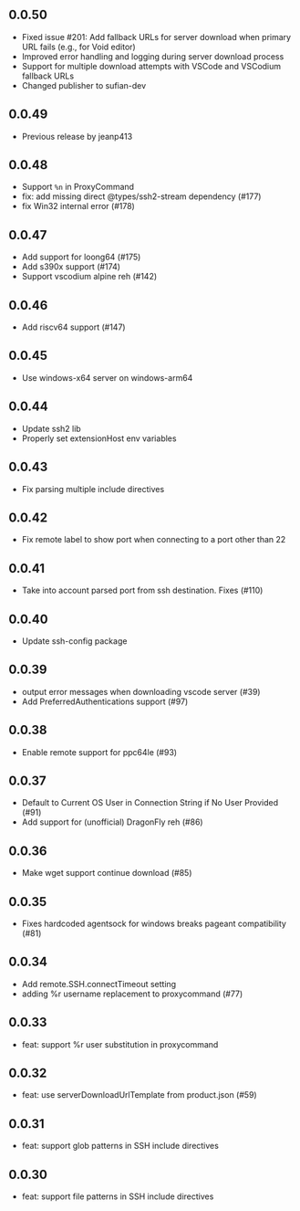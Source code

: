 ## 0.0.50
- Fixed issue #201: Add fallback URLs for server download when primary URL fails (e.g., for Void editor)
- Improved error handling and logging during server download process
- Support for multiple download attempts with VSCode and VSCodium fallback URLs
- Changed publisher to sufian-dev

## 0.0.49
- Previous release by jeanp413

## 0.0.48
- Support `%n` in ProxyCommand
- fix: add missing direct @types/ssh2-stream dependency (#177)
- fix Win32 internal error (#178)

## 0.0.47
- Add support for loong64 (#175)
- Add s390x support (#174)
- Support vscodium alpine reh (#142)

## 0.0.46
- Add riscv64 support (#147)

## 0.0.45
- Use windows-x64 server on windows-arm64

## 0.0.44
- Update ssh2 lib
- Properly set extensionHost env variables

## 0.0.43
- Fix parsing multiple include directives

## 0.0.42
- Fix remote label to show port when connecting to a port other than 22

## 0.0.41
- Take into account parsed port from ssh destination. Fixes (#110)

## 0.0.40
- Update ssh-config package

## 0.0.39

- output error messages when downloading vscode server (#39)
- Add PreferredAuthentications support (#97)

## 0.0.38

- Enable remote support for ppc64le (#93)

## 0.0.37

- Default to Current OS User in Connection String if No User Provided (#91)
- Add support for (unofficial) DragonFly reh (#86)

## 0.0.36

- Make wget support continue download (#85)

## 0.0.35

- Fixes hardcoded agentsock for windows breaks pageant compatibility (#81)

## 0.0.34

- Add remote.SSH.connectTimeout setting
- adding %r username replacement to proxycommand (#77)

## 0.0.33

- feat: support %r user substitution in proxycommand

## 0.0.32

- feat: use serverDownloadUrlTemplate from product.json (#59)

## 0.0.31

- feat: support glob patterns in SSH include directives

## 0.0.30

- feat: support file patterns in SSH include directives
